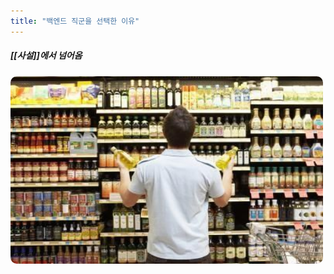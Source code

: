 ```yaml
---
title: "백엔드 직군을 선택한 이유"
---
```

##### [[사설]]에서 넘어옴

<img width="500vw" height="300vh" src="../assets/select.jpeg">


<style>
    img
    {
        border-radius: 10px;
    }
</style>